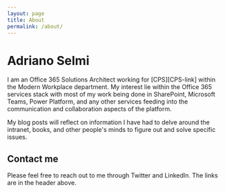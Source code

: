 ```yaml
---
layout: page
title: About
permalink: /about/
---
```

<h1>Adriano Selmi</h1>
<p>I am an Office 365 Solutions Architect working for [CPS][CPS-link] within the Modern Workplace department. My interest lie within the Office 365 services stack with most of my work being done in SharePoint, Microsoft Teams, Power Platform, and any other services feeding into the communication and collaboration aspects of the platform.</p>
<p>My blog posts will reflect on information I have had to delve around the intranet, books, and other people's minds to figure out and solve specific issues. </p>

<H2>Contact me</H2>
Please feel free to reach out to me through Twitter and LinkedIn. The links are in the header above. 


[CPS-link]: https://www.cps.co.uk/